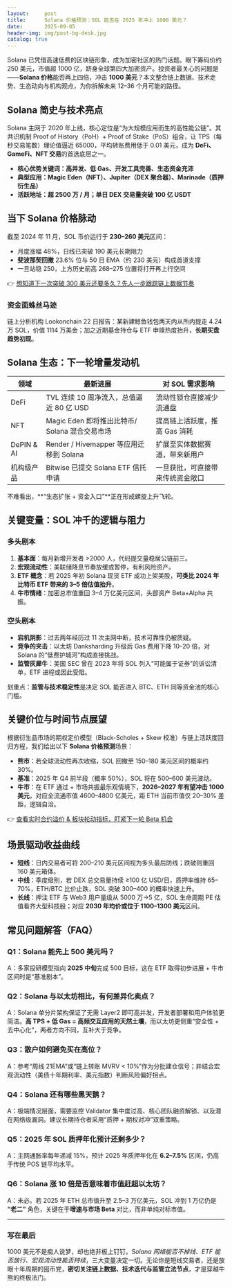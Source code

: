 ```yaml
---
layout:     post
title:      Solana 价格预测：SOL 能否在 2025 年冲上 1000 美元？
date:       2025-09-05
header-img: img/post-bg-desk.jpg
catalog: true
---
```


Solana 已凭借高速低费的区块链形象，成为加密社区的热门话题。眼下筹码价约 250 美元，市值超 1000 亿，跻身全球第四大加密资产。投资者最关心的问题是——**Solana 价格**能否再上四倍，冲击 **1000 美元**？本文整合链上数据、技术走势、生态动向与机构观点，为你拆解未来 12–36 个月可能的路径。

## Solana 简史与技术亮点

Solana 主网于 2020 年上线，核心定位是“为大规模应用而生的高性能公链”。其共识机制 Proof of History（PoH）+ Proof of Stake（PoS）组合，让 TPS（每秒交易笔数）理论值逼近 65000，平均转账费用低于 0.01 美元，成为 **DeFi、GameFi、NFT 交易**的首选底层之一。

- **核心优势关键词：高并发、低 Gas、开发工具完善、生态资金充沛**  
- **典型应用：Magic Eden（NFT）、Jupiter（DEX 聚合器）、Marinade（质押衍生品）**  
- **活跃地址：超 2500 万 / 月；单日 DEX 交易量突破 100 亿 USDT**

## 当下 Solana 价格脉动

截至 2024 年 11 月，SOL 币价运行于 **230–260 美元**区间：

- 月度涨幅 48%，日线已突破 190 美元长期阻力  
- **斐波那契回撤** 23.6% 位与 50 日 EMA（约 230 美元）构成首道支撑  
- 一旦站稳 250，上方历史前高 268–275 位置将打开再上行空间

👉 [想知道下一次突破 300 美元还要多久？先人一步跟踪链上数据节奏](https://okxdog.com/)

### 资金面蛛丝马迹

链上分析机构 Lookonchain 22 日报告：某新建鲸鱼钱包两天内从所内提走 4.24 万 SOL，价值 1114 万美金；加之近期基金持仓与 ETF 申赎热度抬升，**长期买盘趋势初现**。

## Solana 生态：下一轮增量发动机

| 领域 | 最新进展 | 对 SOL 需求影响 |
| --- | --- | --- |
| DeFi | TVL 连续 10 周净流入，总值逼近 80 亿 USD | 流动性锁仓直接减少流通盘 |
| NFT | Magic Eden 即将推出比特币/ Solana 混合交易市场 | 提高链上活跃度，推高 Gas 消耗 |
| DePIN & AI | Render / Hivemapper 等应用迁移到 Solana | 扩展至实体数据赛道，带来新用户 |
| 机构级产品 | Bitwise 已提交 Solana ETF 信托申请 | 一旦获批，可直接带来传统资金敞口 |

不难看出，**“生态扩张 + 资金入口”**正在形成螺旋上升飞轮。

## 关键变量：SOL 冲千的逻辑与阻力

### 多头剧本

1. **基本面**：每月新增开发者 >2000 人，代码提交量稳居公链前三。  
2. **宏观流动性**：美联储降息节奏放缓或暂停，有利风险资产。  
3. **ETF 概念**：若 2025 年初 Solana 现货 ETF 成功上架美股，**可类比 2024 年比特币 ETF 带来的 3–5 倍估值抬升**。  
4. **牛市情绪**：加密总市值重回 3–4 万亿美元区间，头部资产 Beta+Alpha 共振。

### 空头剧本

- **宕机阴影**：过去两年经历过 11 次主网中断，技术可靠性仍被质疑。  
- **竞争的夹击**：以太坊 Danksharding 升级后 Gas 费用下降 10–20 倍，对 Solana 的“低费护城河”构成直接挑战。  
- **监管灰犀牛**：美国 SEC 曾在 2023 年将 SOL 列入“可能属于证券”的诉讼清单，ETF 进程或因此受阻。  

划重点：**监管与技术稳定性**是决定 SOL 能否进入 BTC、ETH 同等资金池的核心门槛。

## 关键价位与时间节点展望

根据衍生品市场的期权定价模型（Black-Scholes + Skew 校准）与链上活跃度回归方程，我们给出以下 **Solana 价格预测**场景：

- **熊市**：若全球流动性再次收缩，SOL 回撤至 150–180 美元区间的概率约 30%。  
- **基准**：2025 年 Q4 前半段（概率 50%），SOL 将在 500–600 美元波动。  
- **牛市**：在 ETF 通过 + 市场共振最乐观情境下，**2026–2027 年有望冲击 1000 美元**，对应全流通市值 4600–4800 亿美元，距 ETH 当前市值仅 20–30% 差距，逻辑自洽。

👉 [查看实时合约溢价 & 板块轮动指标，盯紧下一轮 Beta 机会](https://okxdog.com/)

## 场景驱动收益曲线

- **短线**：日内交易者可将 200–210 美元区间视为多头最后防线；跌破则重回 160 美元箱体。  
- **中线**：季度级别，若 DEX 总交易量持续 ≥100 亿 USD/日，质押率维持 65–70%，ETH/BTC 比价止跌，SOL 突破 300–400 的概率快速上升。  
- **长线**：押注 ETF 与 Web3 用户量级从 5000 万→5 亿，SOL 生命周期 PE 估值看齐大型科技股；对应 **2030 年均价或位于 1100–1300 美元**区间。

## 常见问题解答（FAQ）

### Q1：Solana 能先上 500 美元吗？  
A：多家投研模型指向 **2025 中旬**完成 500 目标，这在 ETF 取得初步进展 + 牛市区间时是“基准剧本”。

### Q2：Solana 与以太坊相比，有何差异化卖点？  
A：Solana 单分片架构保证了无需 Layer2 即可高并发，开发者部署和用户体验更简洁。**高 TPS + 低 Gas = 高频交互应用的天然土壤**，而以太坊更侧重“安全性 + 去中心化”，两者方向不同，互补大于竞争。

### Q3：散户如何避免买在高位？  
A：参考“周线 21EMA”或“链上转账 MVRV < 10%”作为分批建仓信号；并结合宏观流动性（美债十年期利率、美元指数）判断风险偏好拐点。

### Q4：Solana 还有哪些黑天鹅？  
A：极端情况层面，需要监控 Validator 集中度过高、核心团队融资解锁、以及潜在网络级漏洞。建议长期持仓者采用“质押 + 期权对冲”双重策略。

### Q5：2025 年 SOL 质押年化预计还剩多少？  
A：主网通胀率每年递减 15%，预计 2025 年质押年化在 **6.2–7.5%** 区间，仍高于传统 POS 链平均水平。

### Q6：Solana 涨 10 倍是否意味着市值赶超以太坊？  
A：未必。若 2025 年 ETH 总市值升至 2.5–3 万亿美元，SOL 冲到 1 万亿仍是 **“老二”** 角色，关键在于**增速与市场 Beta** 对比，而非单纯对标市值。

---

### 写在最后

1000 美元不是痴人说梦，却也绝非板上钉钉。S*olana 网络能否不掉线、ETF 能否放行、宏观流动性能否持续*，三大变量决定一切。无论你是短线交易者，还是放眼十年周期的囤币党，**密切关注链上数据、技术迭代与监管立法节点**，才是穿越牛熊的终极法门。